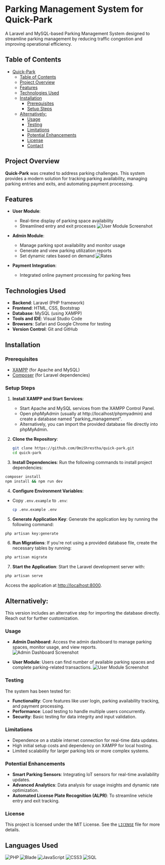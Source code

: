 # Parking Management System for Quick-Park

A Laravel and MySQL-based Parking Management System designed to streamline parking management by reducing traffic congestion and improving operational efficiency.

## Table of Contents
- [Quick-Park](#parking-management-system-for-quick-park)
  - [Table of Contents](#table-of-contents)
  - [Project Overview](#project-overview)
  - [Features](#features)
  - [Technologies Used](#technologies-used)
  - [Installation](#installation)
    - [Prerequisites](#prerequisites)
    - [Setup Steps](#setup-steps)
  - [Alternatively:](#alternatively)
    - [Usage](#usage)
    - [Testing](#testing)
    - [Limitations](#limitations)
    - [Potential Enhancements](#potential-enhancements)
    - [License](#license)
    - [Contact](#contact)

## Project Overview

**Quick-Park** was created to address parking challenges. This system provides a modern solution for tracking parking availability, managing parking entries and exits, and automating payment processing.

## Features

- **User Module**:
  - Real-time display of parking space availability
  - Streamlined entry and exit processes
  ![User Module Screenshot](public/img/readme/user.png)

- **Admin Module**:
  - Manage parking spot availability and monitor usage
  - Generate and view parking utilization reports
  - Set dynamic rates based on demand
   ![Rates](public/img/readme/drivein.png)

- **Payment Integration**:
  - Integrated online payment processing for parking fees
  <!-- - ![Payment Processing Screenshot](public/img/readme/pay.jpg) -->

## Technologies Used

- **Backend**: Laravel (PHP framework)
- **Frontend**: HTML, CSS, Bootstrap
- **Database**: MySQL (using XAMPP)
- **Tools and IDE**: Visual Studio Code
- **Browsers**: Safari and Google Chrome for testing
- **Version Control**: Git and GitHub

## Installation

### Prerequisites
- [XAMPP](https://www.apachefriends.org/index.html) (for Apache and MySQL)
- [Composer](https://getcomposer.org/) (for Laravel dependencies)

### Setup Steps
1. **Install XAMPP and Start Services**:
   - Start Apache and MySQL services from the XAMPP Control Panel.
   - Open phpMyAdmin (usually at http://localhost/phpmyadmin) and create a database named "parking_management".
   - Alternatively, you can import the provided database file directly into phpMyAdmin.

2. **Clone the Repository**:
   ```bash
   git clone https://github.com/OmiShrestha/quick-park.git
   cd quick-park
    ```
 3. **Install Dependencies**:
Run the following commands to install project dependencies:
```bash
composer install
npm install && npm run dev
```
 4. **Configure Environment Variables**:
- Copy `.env.example` to `.env`:
  ```bash
  cp .env.example .env

5. **Generate Application Key**:
Generate the application key by running the following command:
```bash
php artisan key:generate
```
6. **Run Migrations**:
If you're not using a provided database file, create the necessary tables by running:
```bash
php artisan migrate
```
 7. **Start the Application**:
Start the Laravel development server with:
```bash
php artisan serve
```
Access the application at [http://localhost:8000](http://localhost:8000).


## Alternatively: 
  This version includes an alternative step for importing the database directly. Reach out for further customization.


### Usage
- **Admin Dashboard**: Access the admin dashboard to manage parking spaces, monitor usage, and view reports.
    ![Admin Dashboard Screenshot](public/img/readme/report.png)

- **User Module**: Users can find number of available parking spaces and complete parking-related transactions.
    ![User Module Screenshot](public/img/readme/drivein.png)

### Testing
The system has been tested for:
- **Functionality**: Core features like user login, parking availability tracking, and payment processing.
- **Performance**: Load testing to handle multiple users concurrently.
- **Security**: Basic testing for data integrity and input validation.

### Limitations
- Dependence on a stable internet connection for real-time data updates.
- High initial setup costs and dependency on XAMPP for local hosting.
- Limited scalability for larger parking lots or more complex systems.

### Potential Enhancements
- **Smart Parking Sensors**: Integrating IoT sensors for real-time availability updates.
- **Advanced Analytics**: Data analysis for usage insights and dynamic rate optimization.
- **Automated License Plate Recognition (ALPR)**: To streamline vehicle entry and exit tracking.

### License
This project is licensed under the MIT License. See the [`LICENSE`](LICENSE) file for more details.

## Languages Used
![PHP](https://img.shields.io/badge/PHP-777BB4?style=for-the-badge&logo=php&logoColor=white)
![Blade](https://img.shields.io/badge/Blade-ff2d20?style=for-the-badge&logo=laravel&logoColor=white)
![JavaScript](https://img.shields.io/badge/JavaScript-F7DF1E?style=for-the-badge&logo=javascript&logoColor=black)
![CSS3](https://img.shields.io/badge/CSS3-1572B6?style=for-the-badge&logo=css3&logoColor=white)
![SQL](https://img.shields.io/badge/SQL-4479A1?style=for-the-badge&logo=postgresql&logoColor=white)
